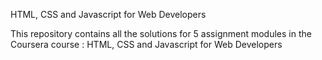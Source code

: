 HTML, CSS and Javascript for Web Developers

This repository contains all the solutions for 5 assignment modules in the Coursera course : HTML, CSS and Javascript for Web Developers
